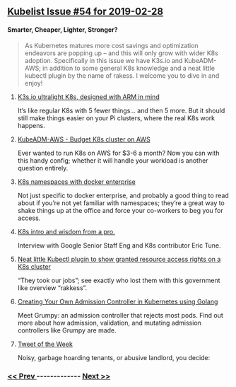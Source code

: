 ## [Kubelist Issue #54 for 2019-02-28](https://kubelist.com/issue/54)

#### Smarter, Cheaper, Lighter, Stronger?

> As Kubernetes matures more cost savings and optimization endeavors are popping up – and this will only grow with wider K8s adoption. Specifically in this issue we have K3s.io and KubeADM-AWS; in addition to some general K8s knowledge and a neat little kubectl plugin by the name of rakess. I welcome you to dive in and enjoy!

1. [K3s.io ultralight K8s, designed with ARM in mind](https://k3s.io)

    It’s like regular K8s with 5 fewer things… and then 5 more. But it should still make things easier on your Pi clusters, where the real K8s work happens.
1. [KubeADM-AWS - Budget K8s cluster on AWS](https://github.com/cablespaghetti/kubeadm-aws)

    Ever wanted to run K8s on AWS for $3-6 a month? Now you can with this handy config; whether it will handle your workload is another question entirely.
1. [K8s namespaces with docker enterprise](https://blog.capstonec.com/2019/02/25/dev-test-and-prod-k8s-namespaces-in-docker-ee/)

    Not just specific to docker enterprise, and probably a good thing to read about if you’re not yet familiar with namespaces; they’re a great way to shake things up at the office and force your co-workers to beg you for access.
1. [K8s intro and wisdom from a pro.](http://www.odbms.org/blog/2019/02/on-kubernetes-interview-with-eric-tune/)

    Interview with Google Senior Staff Eng and K8s contributor Eric Tune.
1. [Neat little Kubectl plugin to show granted resource access rights on a K8s cluster](https://github.com/corneliusweig/rakkess)

    “They took our jobs”; see exactly who lost them with this government like overview “rakkess”.
1. [Creating Your Own Admission Controller in Kubernetes using Golang](https://itnext.io/creating-your-own-admission-controller-in-kubernetes-using-golang-3fad3b3e0c81)

    Meet Grumpy: an admission controller that rejects most pods. Find out more about how admission, validation, and mutating admission controllers like Grumpy are made.
1. [Tweet of the Week](https://twitter.com/imacgeek01/status/1100633801137377280)

    Noisy, garbage hoarding tenants, or abusive landlord, you decide:

### [ << Prev ](kubelist-53.md) ------------- [ Next >> ](kubelist-55.md)